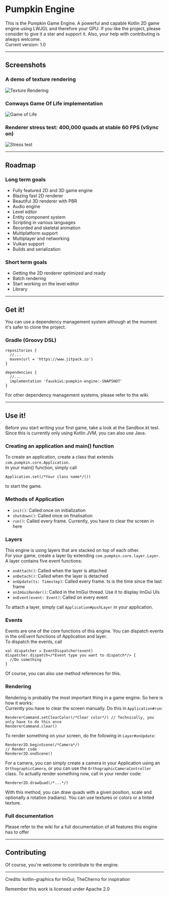 # Pumpkin Engine
This is the Pumpkin Game Engine. A powerful and capable Kotlin 2D game engine using LWJGL and therefore your GPU. If you like the project, please consider to give it a star and support it. Also, your help with contributing is always welcome.<br>
Current version: 1.0
***
## Screenshots
### A demo of texture rendering
![Texture Rendering][textures]
### Conways Game Of Life implementation
![Game of Life][game_of_life]
### Renderer stress test: 400,000 quads at stable 60 FPS (vSync on)
![Stress test][stresstest]
***
## Roadmap
### Long term goals
- Fully featured 2D and 3D game engine
- Blazing fast 2D renderer
- Beautiful 3D renderer with PBR
- Audio engine
- Level editor
- Entity component system
- Scripting in various languages
- Recorded and skeletal animation
- Multiplatform support
- Multiplayer and networking
- Vulkan support
- Builds and serialization
### Short term goals
- Getting the 2D renderer optimized and ready
- Batch rendering
- Start working on the level editor
- Library
***
## Get it!
You can use a dependency management system although at the moment it's safer to clone the project.
### Gradle (Groovy DSL)

    repositories {
      //...
      maven(url = 'https://www.jitpack.io')
    }
    
    dependencies {
      //...
      implementation 'fauxkiwi:pumpkin-engine:-SNAPSHOT'
    }
For other dependency management systems, please refer to the wiki.
***
## Use it!
Before you start writing your first game, take a look at the Sandbox.kt test. <br>
Since this is currently only using Kotlin JVM, you can also use Java.
### Creating an application and main() function
To create an application, create a class that extends `com.pumpkin.core.Application`. <br>
In your main() function, simply call

    Application.set(/*Your class name*/())
to start the game.
### Methods of Application
- `init()`: Called once on initialization
- `shutdown()`: Called once on finalisation
- `run()`: Called every frame. Currently, you have to clear the screen in here
### Layers
This engine is using layers that are stacked on top of each other. <br>
For your game, create a layer by extending `com.pumpkin.core.layer.Layer`. <br>
A layer contains five event functions:
- `onAttach()`: Called when the layer is attached
- `onDetach()`: Called when the layer is detached
- `onUpdate(ts: Timestep)`: Called every frame. ts is the time since the last frame
- `onImGuiRender()`: Called in the ImGui thread. Use it to display ImGui UIs
- `onEvent(event: Event)`: Called on every event

To attach a layer, simply call `Application#pushLayer` in your application.
### Events
Events are one of the core functions of this engine.
You can dispatch events in the onEvent functions of Application and layer. <br>
To dispatch the events, call

    val dispatcher = EventDispatcher(event)
    dispatcher.dispatch</*Event type you want to dispatch*/> {
      //Do something
    }
Of course, you can also use method references for this.
### Rendering
Rendering is probably the most important thing in a game engine. So here is how it works: <br>
Currently you have to clear the screen manually. Do this in `Application#run`:

    RendererCommand.setClearColor(/*Clear color*/) // Technically, you only have to do this once
    RendererCommand.clear()
To render something on your screen, do the following in `Layer#onUpdate`:

    Renderer2D.beginScene(/*Camera*/)
    // Render code
    Renderer2D.endScene()
For a camera, you can simply create a camera in your Application using an `OrthographicCamera`, or you can use the `OrthographicCameraController` class.
To actually render something now, call in your render code:

    Renderer2D.drawQuad(/*...*/)
With this method, you can draw quads with a given position, scale and optionally a rotation (radians). You can use textures or colors or a tinted texture.
### Full documentation
Please refer to the wiki for a full documentation of all features this engine has to offer
***
## Contributing
Of course, you're welcome to contribute to the engine.
***
Credits: kotlin-graphics for ImGui; TheCherno for inspiration

Remember this work is licensed under Apache 2.0

[view]: https://cdn.discordapp.com/attachments/581185346465824770/781936000196149258/unknown.png

[view2]: https://cdn.discordapp.com/attachments/581185346465824770/783257581169672202/unknown.png

[view3]: https://cdn.discordapp.com/attachments/581185346465824770/784755406945517568/unknown.png

[textures]: https://cdn.discordapp.com/attachments/581185346465824770/786656957170843688/unknown.png

[game_of_life]: https://cdn.discordapp.com/attachments/581185346465824770/786663113549414440/unknown.png

[stresstest]: https://cdn.discordapp.com/attachments/581185346465824770/786665995388452914/unknown.png